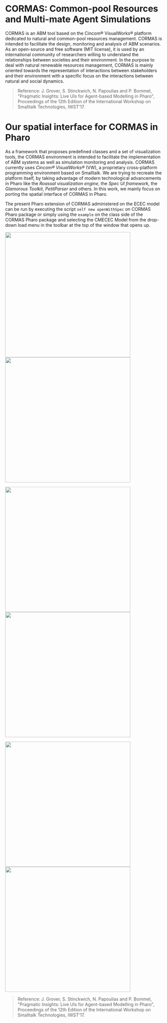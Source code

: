 # CORMAS: Common-pool Resources and Multi-mate Agent Simulations

CORMAS is an ABM tool based on the Cincom® VisualWorks® platform dedicated to natural and common-pool resources management. CORMAS is intended to facilitate the design, monitoring and analysis of ABM scenarios. As an open-source and free software (MIT license), it is used by an international community of researchers willing to understand the relationships between societies and their environment. In the purpose to deal with natural renewable resources management, CORMAS is mainly oriented towards the representation of interactions between stakeholders and their environment with a specific focus on the interactions between natural and social dynamics. 

> Reference: J. Grover, S. Stinckwich, N. Papoulias and P. Bommel, "Pragmatic Insights: Live UIs for Agent-based Modelling in Pharo", Proceedings of the 12th Edition of the International Workshop on Smalltalk Technologies, IWST’17.

# Our spatial interface for CORMAS in Pharo

As a framework that proposes predefined classes and a set of visualization tools, the CORMAS environment is intended to facilitate the implementation of ABM systems as well as simulation monitoring and analysis. CORMAS currently uses *Cincom® VisualWorks®* (VW), a proprietary cross-platform programming environment based on Smalltalk. We are trying to recreate the platform itself, by taking advantage of modern technological advancements in Pharo like the *Roassal visualization engine*, the *Spec UI framework*, the *Glamorous Toolkit*, *PetitParser* and others. In this work, we mainly focus on porting the spatial interface of CORMAS in Pharo.

The present Pharo extension of CORMAS administered on the ECEC model can be run by executing the script `self new openWithSpec` on CORMAS Pharo package or simply using the `example` on the class side of the CORMAS Pharo package and selecting the CMECEC Model from the drop-down load menu in the toolbar at the top of the window that opens up.

<p float="center">
  <img src="https://github.com/jigyasa-grover/CORMAS-Pharo/blob/master/Documentation/figures/CormasPharo-LoadingModels.png" width="400" />
  <img src="https://github.com/jigyasa-grover/CORMAS-Pharo/blob/master/Documentation/figures/CormasPharo-RunningSimulation.png" width="400" /> 
</p>

<p float="center">
  <img src="https://github.com/jigyasa-grover/CORMAS-Pharo/blob/master/Documentation/figures/CormasPharo-OnHoverInfo.png" width="400" />
  <img src="https://github.com/jigyasa-grover/CORMAS-Pharo/blob/master/Documentation/figures/CormasPharo-CustomizedInspector.png" width="400" /> 
</p>

<p float="center">
  <img src="https://github.com/jigyasa-grover/CORMAS-Pharo/blob/master/Documentation/figures/CormasPharo-DataViz.png" width="400" />
  <img src="https://github.com/jigyasa-grover/CORMAS-Pharo/blob/master/Documentation/figures/CormasPharo-UML.jpg" width="400" /> 
</p>

> Reference: J. Grover, S. Stinckwich, N. Papoulias and P. Bommel, "Pragmatic Insights: Live UIs for Agent-based Modelling in Pharo", Proceedings of the 12th Edition of the International Workshop on Smalltalk Technologies, IWST’17.
